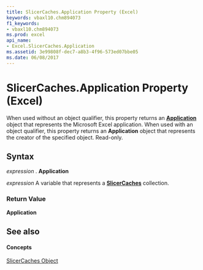 ```yaml
---
title: SlicerCaches.Application Property (Excel)
keywords: vbaxl10.chm894073
f1_keywords:
- vbaxl10.chm894073
ms.prod: excel
api_name:
- Excel.SlicerCaches.Application
ms.assetid: 3e99808f-dec7-a8b3-4f96-573ed07bbe05
ms.date: 06/08/2017
---
```



# SlicerCaches.Application Property (Excel)

When used without an object qualifier, this property returns an  **[Application](Excel.Application(objec).md)** object that represents the Microsoft Excel application. When used with an object qualifier, this property returns an **Application** object that represents the creator of the specified object. Read-only.


## Syntax

 _expression_ . **Application**

 _expression_ A variable that represents a **[SlicerCaches](Excel.SlicerCaches.md)** collection.


### Return Value

 **Application**


## See also


#### Concepts


[SlicerCaches Object](Excel.SlicerCaches.md)


